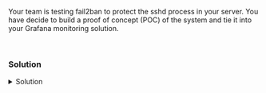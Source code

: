 Your team is testing fail2ban to protect the sshd process in your server. You have decide to build a proof of concept (POC) of the system and tie it into your Grafana monitoring solution.

<br>

### Solution
<details>
<summary>Solution</summary>
  
Install fail2ban

```plain
apt install -y fail2ban
```{{exec}}

Verify the version number of fail2ban client

```plain
fail2ban-client --version
```{{exec}}

Configure fail2ban for sshd jail.

```plain
vi /etc/fail2ban/jail.conf
```{{exec}}

#Uncomment [sshd] and enter the following lines under [sshd] section


```plain
     [sshd]
     enabled = true
     maxretry =  5
     findtime = 10
     bantime = 4h
```

#Check the rest of the file and ensure that there is no [sshd] config later in the file, delete or comment it out.

Review the configurations for apache and nginx to see what other types of jails are available in fail2ban.

Restart the service and verify that it is running properly.

```plain
systemctl restart fail2ban
```{{exec}}

```plain
systemctl status fail2ban --no-pager
```{{exec}}

Test the fail2ban is properly working by trying to connect back to the controlplane server from node01 as a fake account.

```plain
ssh node01
```{{exec}}

Run a for loop and keep trying to connect back to controlplane. You will have to hit enter on each password line until lockout occurs.

```plain
for i in {1..6}; do ssh invaliduser@controlplane; done
```{{exec}}

You will have to hit 'ctrl + c' to exit when it stops trying to connect to the far end.

Exit back to controlplane and check the logs and fail status.

Check the log of fail2ban

```plain
tail -20 /var/log/fail2ban.log
```{{exec}}

Verify that you see the banned IP.

```plain
fail2ban-client get sshd banned
```{{exec}}

Do you see the IP address that you expect? Why do you think that is?

Unban the ip address from the logs. You must manually enter the correct IP address below from the upper output

```plain
fail2ban-client set sshd unbanip <the IP from the logs>
```

Test that the unban has happened correctly.

```plain
ssh node01
```{{exec}}

Try to connect back to controlplane with a correct user, the root user.

```plain
ssh controlplane
```{{exec}}

Did you connect back correctly? If so, move on to the next part of the lab.

</details>
